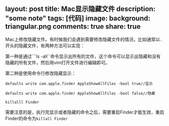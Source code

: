 layout: post
title: Mac显示隐藏文件
description: "some note"
tags: [代码]
image:
background: triangular.png
comments: true
share: true
---

Mac上修改隐藏文件。有时候我们会遇到需要修改隐藏文件的情况，比如通常以```.```开头的隐藏文件，有两种方法可以实现：

第一种是通过```ls -all``命令显示出所有的文件，这个命令可以显示出隐藏和没有隐藏的所有文件，然后用vim打开文件进行编辑即可。

第二种是使用命令行修改隐藏显示：

	defaults write com.apple.finder AppleShowAllFiles -bool true//显示

	defaults write com.apple.finder AppleShowAllFiles -bool false//隐藏

	killalll Finder

需要注意的是，执行完显示或者隐藏的命令之后，需要重启Finder才能生效，重启Finder的命令为```killall Finder```